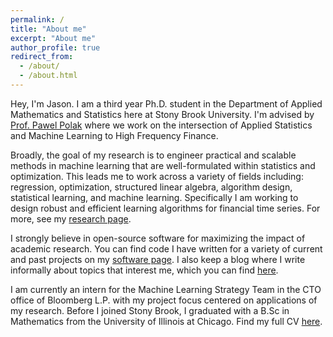 ```yaml
---
permalink: /
title: "About me"
excerpt: "About me"
author_profile: true
redirect_from: 
  - /about/
  - /about.html
---
```




Hey, I'm Jason. I am a third year Ph.D. student in the Department of Applied Mathematics and Statistics here at Stony Brook University. I'm advised by [Prof. Pawel Polak](https://sites.google.com/view/pawelpolak)  where we work on the intersection of Applied Statistics and Machine Learning to High Frequency Finance.

Broadly, the goal of my research is to engineer practical and scalable methods in machine learning that are  well-formulated within statistics and optimization. This leads me to work across a variety of fields including: regression, optimization, structured linear algebra, algorithm design, statistical learning, and machine learning. Specifically I am working to design robust and efficient learning algorithms for financial time series. For more, see my [research page](/research/). 

I strongly believe in open-source software for maximizing the impact of academic research. You can find code  I have written for a variety of current and past projects on my [software page](/software/). I also keep a blog where I write informally about topics that interest me, which you can find [here](/year-archive/). 


I am currently an intern for the Machine Learning Strategy Team in the CTO office of Bloomberg L.P. with my project focus centered on applications of my research. Before I joined Stony Brook, I graduated with a B.Sc in Mathematics from the University of Illinois at Chicago. Find my full CV [here](/files/Jason_Bohne_New_CV.pdf).